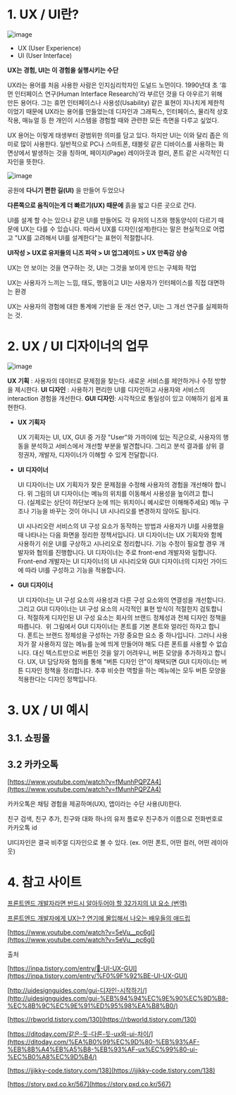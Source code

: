 # 1. UX / UI란?

![image](https://user-images.githubusercontent.com/102498600/182078791-8801a9b1-c2c3-4055-a697-44063b2089e4.png)

- UX (User Experience)
- UI (User Interface)

**UX는 경험, UI는 이 경험을 실행시키는 수단**

UX라는 용어를 처음 사용한 사람은 인지심리학자인 도널드 노먼이다. 1990년대 초 ‘휴먼 인터페이스 연구(Human Interface Research)’라 부르던 것을 다 아우르기 위해 만든 용어다. 그는 휴먼 인터페이스나 사용성(Usability) 같은 표현이 지나치게 제한적이었기 때문에 UX라는 용어를 만들었는데 디자인과 그래픽스, 인터페이스, 물리적 상호작용, 매뉴얼 등 한 개인이 시스템을 경험할 때와 관련한 모든 측면을 다루고 싶었다.

UX 용어는 이렇게 태생부터 광범위한 의미를 담고 있다. 하지만 UI는 이와 달리 좁은 의미로 많이 사용한다. 일반적으로 PC나 스마트폰, 태블릿 같은 디바이스를 사용하는 화면상에서 발생하는 것을 칭하며, 페이지(Page) 레이아웃과 컬러, 폰트 같은 시각적인 디자인을 뜻한다.

![image](https://user-images.githubusercontent.com/102498600/182078893-b4f28a84-4c0f-495a-b944-09be7c7c3fc6.png)

공원에 **다니기 편한 길(UI)** 을 만들어 두었으나

**다른쪽으로 움직이는게 더 빠르기(UX) 때문에** 흙을 밟고 다른 곳으로 간다.

UI를 설계 할 수는 있으나 같은 UI를 만들어도 각 유저의 니즈와 행동양식이 다르기 때문에 UX는 다를 수 있습니다. 따라서 UX를 디자인(설계)한다는 말은 현실적으로 어렵고 "UX를 고려해서 UI를 설계한다"는 표현이 적절합니다.

**UI작성 > UX로 유저들의 니즈 파악 > UI 업그레이드 > UX 만족감 상승**

UX는 안 보이는 것을 연구하는 것, UI는 그것을 보이게 만드는 구체화 작업

UX는 사용자가 느끼는 느낌, 태도, 행동이고 UI는 사용자가 인터페이스를 직접 대면하는 환경

UX는 사용자의 경험에 대한 통계에 기반을 둔 개선 연구, UI는 그 개선 연구를 실제화하는 것.

# 2. UX / UI 디자이너의 업무

![image](https://user-images.githubusercontent.com/102498600/182078963-48e99c92-e06a-4bbe-b75d-00f5583aaf79.png)

**UX 기획** : 사용자의 데이터로 문제점을 찾는다. 새로운 서비스를 제안하거나 수정 방향을 제시한다.
**UI 디자인** : 사용하기 편리한 UI를 디자인하고 사용자와 서비스의 interaction 경험을 개선한다.
**GUI 디자인**: 시각적으로 통일성이 있고 이해하기 쉽게 표현한다.

- **UX 기획자**
    
    UX 기획자는 UI, UX, GUI 중 가장 "User"와 가까이에 있는 직군으로, 사용자의 행동을 분석하고 서비스에서 개선할 부분을 발견합니다. 그리고 분석 결과를 상위 결정권자, 개발자, 디자이너가 이해할 수 있게 전달합니다.
    
- **UI 디자이너**
    
    UI 디자이너는 UX 기획자가 찾은 문제점을 수정해 사용자의 경험을 개선해야 합니다. 위 그림의 UI 디자이너는 메뉴의 위치를 이동해서 사용성을 높이려고 합니다. (실제로는 상단이 하단보다 눈에 띄는 위치이니 예시로만 이해해주세요) 메뉴 구조나 기능을 바꾸는 것이 아니니 UI 시나리오를 변경하지 않아도 됩니다.
    
    UI 시나리오란 서비스의 UI 구성 요소가 동작하는 방법과 사용자가 UI를 사용했을 때 나타나는 다음 화면을 정리한 정책서입니다. UI 디자이너는 UX 기획자와 함께 사용하기 쉬운 UI를 구상하고 시나리오로 정리합니다. 기능 수정이 필요할 경우 개발자와 협의를 진행합니다. UI 디자이너는 주로 front-end 개발자와 일합니다. Front-end 개발자는 UI 디자이너의 UI 시나리오와 GUI 디자이너의 디자인 가이드에 따라 UI를 구성하고 기능을 적용합니다.
    
- **GUI 디자이너**
    
    UI 디자이너는 UI 구성 요소의 사용성과 다른 구성 요소와의 연결성을 개선합니다. 그리고 GUI 디자이너는 UI 구성 요소의 시각적인 표현 방식이 적절한지 검토합니다. 적절하게 디자인된 UI 구성 요소는 회사의 브랜드 정체성과 전체 디자인 정책을 따릅니다.
     위 그림에서 GUI 디자이너는 폰트를 기본 폰트와 얼라인 하자고 합니다. 폰트는 브랜드 정체성을 구성하는 가장 중요한 요소 중 하나입니다. 그러니 사용자가 잘 사용하지 않는 메뉴를 눈에 띄게 만들어야 해도 다른 폰트를 사용할 수 없습니다. 대신 텍스트만으로 버튼인 것을 알기 어려우니, 버튼 모양을 추가하자고 합니다. UX, UI 담당자와 협의를 통해 "버튼 디자인 안"이 채택되면 GUI 디자이너는 버튼 디자인 정책을 정리합니다. 추후 비슷한 역할을 하는 메뉴에는 모두 버튼 모양을 적용한다는 디자인 정책입니다.
    

# 3. UX / UI 예시

## 3.1. 쇼핑몰

### 

## 3.2 카카오톡

[https://www.youtube.com/watch?v=fMunhPQPZA4](https://www.youtube.com/watch?v=fMunhPQPZA4)

카카오톡은 채팅 경험을 제공하며(UX), 앱이라는 수단 사용(UI)한다.

친구 검색, 친구 추가, 친구와 대화  하나의 유저 플로우
친구추가 이름으로 전화번호로 카카오톡 id

UI디자인은 결국 비주얼 디자인으로 볼 수 있다. (ex. 어떤 폰트, 어떤 컬러, 어떤 레이아웃)

# 4. 참고 사이트

[프론트엔드 개발자라면 반드시 알아두어야 할 32가지의 UI 요소 (번역)](https://velog.io/@oneook/%ED%94%84%EB%A1%A0%ED%8A%B8%EC%97%94%EB%93%9C-%EA%B0%9C%EB%B0%9C%EC%9E%90%EB%9D%BC%EB%A9%B4-%EB%B0%98%EB%93%9C%EC%8B%9C-%EC%95%8C%EC%95%84%EB%91%90%EC%96%B4%EC%95%BC-%ED%95%A0-32%EA%B0%80%EC%A7%80%EC%9D%98-UI-%EC%9A%94%EC%86%8C-%EB%B2%88%EC%97%AD)

[프론트엔드 개발자에게 UX는? 연기에 몰입해서 나오는 배우들의 애드립](https://feel5ny.github.io/2021/01/10/UX%EC%99%80%20%ED%94%84%EB%A1%A0%ED%8A%B8%EC%97%94%EB%93%9C%EA%B0%9C%EB%B0%9C%EC%9E%90/)

[https://www.youtube.com/watch?v=5eVu__pc6gI](https://www.youtube.com/watch?v=5eVu__pc6gI)

출처

[https://inpa.tistory.com/entry/💾-UI-UX-GUI](https://inpa.tistory.com/entry/%F0%9F%92%BE-UI-UX-GUI)

[http://uidesignguides.com/gui-디자인-시작하기/](http://uidesignguides.com/gui-%EB%94%94%EC%9E%90%EC%9D%B8-%EC%8B%9C%EC%9E%91%ED%95%98%EA%B8%B0/)

[https://rbworld.tistory.com/130](https://rbworld.tistory.com/130)

[https://ditoday.com/같은-듯-다른-듯-ux와-ui-차이/](https://ditoday.com/%EA%B0%99%EC%9D%80-%EB%93%AF-%EB%8B%A4%EB%A5%B8-%EB%93%AF-ux%EC%99%80-ui-%EC%B0%A8%EC%9D%B4/)

[https://jjikky-code.tistory.com/138](https://jjikky-code.tistory.com/138)

[https://story.pxd.co.kr/567](https://story.pxd.co.kr/567)
